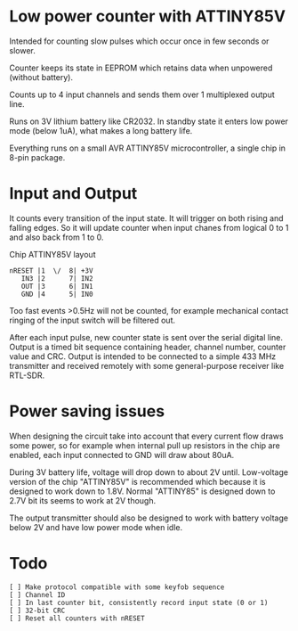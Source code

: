 # Low power counter with ATTINY85V

Intended for counting slow pulses which
occur once in few seconds or slower.

Counter keeps its state in EEPROM
which retains data when unpowered 
(without battery).

Counts up to 4 input channels and sends
them over 1 multiplexed output line.

Runs on 3V lithium battery like CR2032.
In standby state it enters low power mode (below 1uA),
what makes a long battery life.

Everything runs on a small AVR ATTINY85V microcontroller,
a single chip in 8-pin package.

# Input and Output

It counts every transition of the input state. It will trigger
on both rising and falling edges. So it will update counter
when input chanes from logical 0 to 1 and also back from 1 to 0.

Chip ATTINY85V layout

    nRESET |1  \/  8| +3V
       IN3 |2      7| IN2
       OUT |3      6| IN1
       GND |4      5| IN0

Too fast events >0.5Hz will not be counted, for example mechanical
contact ringing of the input switch will be filtered out.

After each input pulse, new counter state is sent over
the serial digital line. Output is a timed bit sequence 
containing header, channel number, counter value and CRC.
Output is intended to be connected to a simple
433 MHz transmitter and received remotely with
some general-purpose receiver like RTL-SDR.

# Power saving issues

When designing the circuit take into account that every current flow
draws some power, so for example when internal pull up resistors
in the chip are enabled, each input connected to GND will draw about 
80uA.

During 3V battery life, voltage will drop down to about 2V until.
Low-voltage version of the chip "ATTINY85V" is recommended which 
because it is designed to work down to 1.8V.
Normal "ATTINY85" is designed down to 2.7V bit its 
seems to work at 2V though.

The output transmitter should also be designed to work with
battery voltage below 2V and have low power mode when idle.

# Todo

    [ ] Make protocol compatible with some keyfob sequence
    [ ] Channel ID
    [ ] In last counter bit, consistently record input state (0 or 1)
    [ ] 32-bit CRC
    [ ] Reset all counters with nRESET
